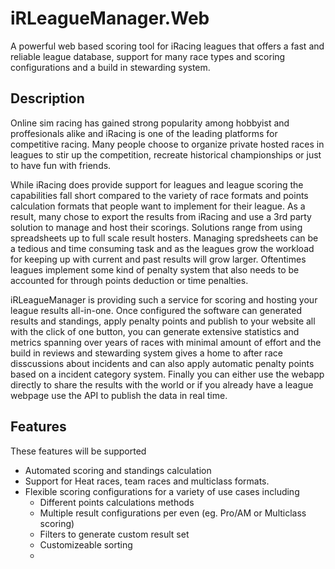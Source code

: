 # iRLeagueManager.Web
A powerful web based scoring tool for iRacing leagues that offers a fast and reliable league database, support for many race types and scoring configurations and a 
build in stewarding system.

## Description
Online sim racing has gained strong popularity among hobbyist and proffesionals alike and iRacing is one of the leading platforms for competitive racing.
Many people choose to organize private hosted races in leagues to stir up the competition, recreate historical championships or just to have fun with friends.

While iRacing does provide support for leagues and league scoring the capabilities fall short compared to the variety of race formats and points calculation formats 
that people want to implement for their league.
As a result, many chose to export the results from iRacing and use a 3rd party solution to manage and host their scorings. Solutions range from using spreadsheets 
up to full scale result hosters.
Managing spredsheets can be a tedious and time consuming task and as the leagues grow the workload for keeping up with current and past results will grow larger. 
Oftentimes leagues implement some kind of penalty system that also needs to be accounted for through points deduction or time penalties.

iRLeagueManager is providing such a service for scoring and hosting your league results all-in-one. 
Once configured the software can generated results and standings, apply penalty points and publish to your website all with the click of one button, 
you can generate extensive statistics and metrics spanning over years of races with minimal amount of effort and the build in reviews and stewarding 
system gives a home to after race disscussions about incidents and can also apply automatic penalty points based on a incident category system.
Finally you can either use the webapp directly to share the results with the world or if you already have a league webpage use the API to publish the data in real time.

## Features
These features will be supported 
- Automated scoring and standings calculation
- Support for Heat races, team races and multiclass formats.
- Flexible scoring configurations for a variety of use cases including
  - Different points calculations methods
  - Multiple result configurations per even (eg. Pro/AM or Multiclass scoring)
  - Filters to generate custom result set
  - Customizeable sorting
  - 
